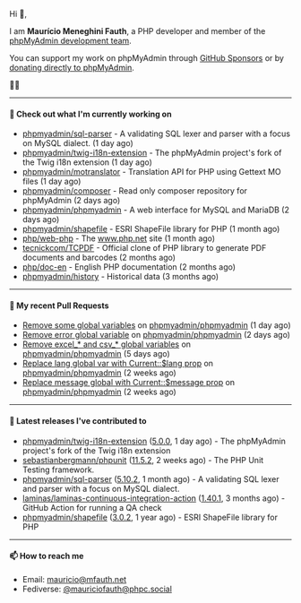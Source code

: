 Hi 👋,

I am **Maurício Meneghini Fauth**, a PHP developer and member of the [phpMyAdmin development team](https://www.phpmyadmin.net/team/?ref=github).

You can support my work on phpMyAdmin through [GitHub Sponsors](https://github.com/sponsors/MauricioFauth)
or by [donating directly to phpMyAdmin](https://www.phpmyadmin.net/donate/?ref=github).

🐘⛵

---

#### 👷 Check out what I'm currently working on

- [phpmyadmin/sql-parser](https://github.com/phpmyadmin/sql-parser) - A validating SQL lexer and parser with a focus on MySQL dialect. (1 day ago)
- [phpmyadmin/twig-i18n-extension](https://github.com/phpmyadmin/twig-i18n-extension) - The phpMyAdmin project&#39;s fork of the Twig i18n extension (1 day ago)
- [phpmyadmin/motranslator](https://github.com/phpmyadmin/motranslator) - Translation API for PHP using Gettext MO files (1 day ago)
- [phpmyadmin/composer](https://github.com/phpmyadmin/composer) - Read only composer repository for phpMyAdmin (2 days ago)
- [phpmyadmin/phpmyadmin](https://github.com/phpmyadmin/phpmyadmin) - A web interface for MySQL and MariaDB (2 days ago)
- [phpmyadmin/shapefile](https://github.com/phpmyadmin/shapefile) - ESRI ShapeFile library for PHP (1 month ago)
- [php/web-php](https://github.com/php/web-php) - The www.php.net site (1 month ago)
- [tecnickcom/TCPDF](https://github.com/tecnickcom/TCPDF) - Official clone of PHP library to generate PDF documents and barcodes (2 months ago)
- [php/doc-en](https://github.com/php/doc-en) - English PHP documentation (2 months ago)
- [phpmyadmin/history](https://github.com/phpmyadmin/history) - Historical data (3 months ago)

---

#### 🔨 My recent Pull Requests

- [Remove some global variables](https://github.com/phpmyadmin/phpmyadmin/pull/19503) on [phpmyadmin/phpmyadmin](https://github.com/phpmyadmin/phpmyadmin) (1 day ago)
- [Remove error global variable](https://github.com/phpmyadmin/phpmyadmin/pull/19501) on [phpmyadmin/phpmyadmin](https://github.com/phpmyadmin/phpmyadmin) (2 days ago)
- [Remove excel_* and csv_* global variables](https://github.com/phpmyadmin/phpmyadmin/pull/19497) on [phpmyadmin/phpmyadmin](https://github.com/phpmyadmin/phpmyadmin) (5 days ago)
- [Replace lang global var with Current::$lang prop](https://github.com/phpmyadmin/phpmyadmin/pull/19472) on [phpmyadmin/phpmyadmin](https://github.com/phpmyadmin/phpmyadmin) (2 weeks ago)
- [Replace message global with Current::$message prop](https://github.com/phpmyadmin/phpmyadmin/pull/19471) on [phpmyadmin/phpmyadmin](https://github.com/phpmyadmin/phpmyadmin) (2 weeks ago)

---

#### 🔭 Latest releases I've contributed to

- [phpmyadmin/twig-i18n-extension](https://github.com/phpmyadmin/twig-i18n-extension) ([5.0.0](https://github.com/phpmyadmin/twig-i18n-extension/releases/tag/5.0.0), 1 day ago) - The phpMyAdmin project&#39;s fork of the Twig i18n extension
- [sebastianbergmann/phpunit](https://github.com/sebastianbergmann/phpunit) ([11.5.2](https://github.com/sebastianbergmann/phpunit/releases/tag/11.5.2), 2 weeks ago) - The PHP Unit Testing framework.
- [phpmyadmin/sql-parser](https://github.com/phpmyadmin/sql-parser) ([5.10.2](https://github.com/phpmyadmin/sql-parser/releases/tag/5.10.2), 1 month ago) - A validating SQL lexer and parser with a focus on MySQL dialect.
- [laminas/laminas-continuous-integration-action](https://github.com/laminas/laminas-continuous-integration-action) ([1.40.1](https://github.com/laminas/laminas-continuous-integration-action/releases/tag/1.40.1), 3 months ago) - GitHub Action for running a QA check
- [phpmyadmin/shapefile](https://github.com/phpmyadmin/shapefile) ([3.0.2](https://github.com/phpmyadmin/shapefile/releases/tag/3.0.2), 1 year ago) - ESRI ShapeFile library for PHP

---

#### 📫 How to reach me

- Email: [mauricio@mfauth.net](mailto://mauricio@mfauth.net)
- Fediverse: [@mauriciofauth@phpc.social](https://phpc.social/@mauriciofauth)
